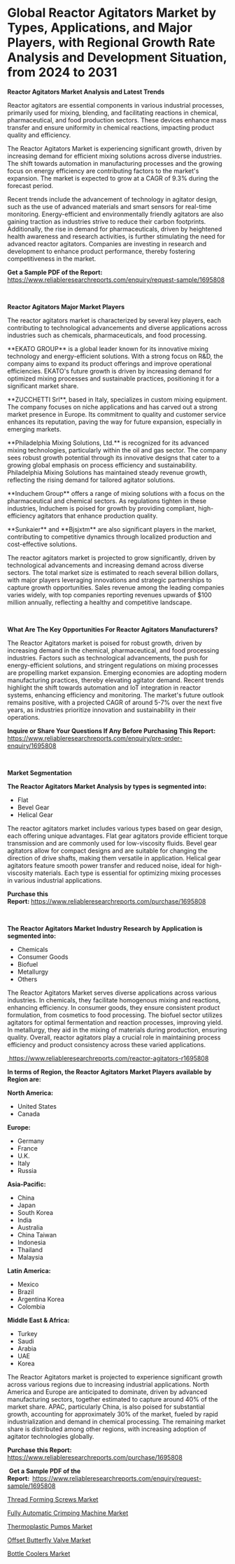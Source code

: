 <p><h1>Global Reactor Agitators Market by Types, Applications, and Major Players, with Regional Growth Rate Analysis and Development Situation, from 2024 to 2031</h1></p><p><strong>Reactor Agitators Market Analysis and Latest Trends</strong></p>
<p><p>Reactor agitators are essential components in various industrial processes, primarily used for mixing, blending, and facilitating reactions in chemical, pharmaceutical, and food production sectors. These devices enhance mass transfer and ensure uniformity in chemical reactions, impacting product quality and efficiency.</p><p>The Reactor Agitators Market is experiencing significant growth, driven by increasing demand for efficient mixing solutions across diverse industries. The shift towards automation in manufacturing processes and the growing focus on energy efficiency are contributing factors to the market's expansion. The market is expected to grow at a CAGR of 9.3% during the forecast period. </p><p>Recent trends include the advancement of technology in agitator design, such as the use of advanced materials and smart sensors for real-time monitoring. Energy-efficient and environmentally friendly agitators are also gaining traction as industries strive to reduce their carbon footprints. Additionally, the rise in demand for pharmaceuticals, driven by heightened health awareness and research activities, is further stimulating the need for advanced reactor agitators. Companies are investing in research and development to enhance product performance, thereby fostering competitiveness in the market.</p></p>
<p><strong>Get a Sample PDF of the Report:&nbsp;</strong> <a href="https://www.reliableresearchreports.com/enquiry/request-sample/1695808?utm_campaign=1677&utm_medium=2&utm_source=Github&utm_content=ia&utm_term=19102024&utm_id=reactor-agitators">https://www.reliableresearchreports.com/enquiry/request-sample/1695808</a></p>
<p>&nbsp;</p>
<p><strong>Reactor Agitators Major Market Players</strong></p>
<p><p>The reactor agitators market is characterized by several key players, each contributing to technological advancements and diverse applications across industries such as chemicals, pharmaceuticals, and food processing.</p><p>**EKATO GROUP** is a global leader known for its innovative mixing technology and energy-efficient solutions. With a strong focus on R&D, the company aims to expand its product offerings and improve operational efficiencies. EKATO's future growth is driven by increasing demand for optimized mixing processes and sustainable practices, positioning it for a significant market share.</p><p>**ZUCCHETTI Srl**, based in Italy, specializes in custom mixing equipment. The company focuses on niche applications and has carved out a strong market presence in Europe. Its commitment to quality and customer service enhances its reputation, paving the way for future expansion, especially in emerging markets.</p><p>**Philadelphia Mixing Solutions, Ltd.** is recognized for its advanced mixing technologies, particularly within the oil and gas sector. The company sees robust growth potential through its innovative designs that cater to a growing global emphasis on process efficiency and sustainability. Philadelphia Mixing Solutions has maintained steady revenue growth, reflecting the rising demand for tailored agitator solutions.</p><p>**Induchem Group** offers a range of mixing solutions with a focus on the pharmaceutical and chemical sectors. As regulations tighten in these industries, Induchem is poised for growth by providing compliant, high-efficiency agitators that enhance production quality.</p><p>**Sunkaier** and **Bjsjxtm** are also significant players in the market, contributing to competitive dynamics through localized production and cost-effective solutions.</p><p>The reactor agitators market is projected to grow significantly, driven by technological advancements and increasing demand across diverse sectors. The total market size is estimated to reach several billion dollars, with major players leveraging innovations and strategic partnerships to capture growth opportunities. Sales revenue among the leading companies varies widely, with top companies reporting revenues upwards of $100 million annually, reflecting a healthy and competitive landscape.</p></p>
<p>&nbsp;</p>
<p><strong>What Are The Key Opportunities For Reactor Agitators Manufacturers?</strong></p>
<p><p>The Reactor Agitators market is poised for robust growth, driven by increasing demand in the chemical, pharmaceutical, and food processing industries. Factors such as technological advancements, the push for energy-efficient solutions, and stringent regulations on mixing processes are propelling market expansion. Emerging economies are adopting modern manufacturing practices, thereby elevating agitator demand. Recent trends highlight the shift towards automation and IoT integration in reactor systems, enhancing efficiency and monitoring. The market's future outlook remains positive, with a projected CAGR of around 5-7% over the next five years, as industries prioritize innovation and sustainability in their operations.</p></p>
<p><strong>Inquire or Share Your Questions If Any Before Purchasing This Report:</strong> <a href="https://www.reliableresearchreports.com/enquiry/pre-order-enquiry/1695808?utm_campaign=1677&utm_medium=2&utm_source=Github&utm_content=ia&utm_term=19102024&utm_id=reactor-agitators">https://www.reliableresearchreports.com/enquiry/pre-order-enquiry/1695808</a></p>
<p>&nbsp;</p>
<p><strong>Market Segmentation</strong></p>
<p><strong>The Reactor Agitators Market Analysis by types is segmented into:</strong></p>
<p><ul><li>Flat</li><li>Bevel Gear</li><li>Helical Gear</li></ul></p>
<p><p>The reactor agitators market includes various types based on gear design, each offering unique advantages. Flat gear agitators provide efficient torque transmission and are commonly used for low-viscosity fluids. Bevel gear agitators allow for compact designs and are suitable for changing the direction of drive shafts, making them versatile in application. Helical gear agitators feature smooth power transfer and reduced noise, ideal for high-viscosity materials. Each type is essential for optimizing mixing processes in various industrial applications.</p></p>
<p><strong>Purchase this Report:&nbsp;</strong><a href="https://www.reliableresearchreports.com/purchase/1695808?utm_campaign=1677&utm_medium=2&utm_source=Github&utm_content=ia&utm_term=19102024&utm_id=reactor-agitators">https://www.reliableresearchreports.com/purchase/1695808</a></p>
<p>&nbsp;</p>
<p><strong>The Reactor Agitators Market Industry Research by Application is segmented into:</strong></p>
<p><ul><li>Chemicals</li><li>Consumer Goods</li><li>Biofuel</li><li>Metallurgy</li><li>Others</li></ul></p>
<p><p>The Reactor Agitators Market serves diverse applications across various industries. In chemicals, they facilitate homogenous mixing and reactions, enhancing efficiency. In consumer goods, they ensure consistent product formulation, from cosmetics to food processing. The biofuel sector utilizes agitators for optimal fermentation and reaction processes, improving yield. In metallurgy, they aid in the mixing of materials during production, ensuring quality. Overall, reactor agitators play a crucial role in maintaining process efficiency and product consistency across these varied applications.</p></p>
<p><a href="https://www.reliableresearchreports.com/reactor-agitators-r1695808?utm_campaign=1677&utm_medium=2&utm_source=Github&utm_content=ia&utm_term=19102024&utm_id=reactor-agitators">&nbsp;https://www.reliableresearchreports.com/reactor-agitators-r1695808</a></p>
<p><strong>In terms of Region, the Reactor Agitators Market Players available by Region are:</strong></p>
<p>
    <p> <strong> North America: </strong>
        <ul>
            <li>United States</li>
            <li>Canada</li>
        </ul>
        </p> 
    <p> <strong> Europe: </strong>
        <ul>
            <li>Germany</li>
            <li>France</li>
            <li>U.K.</li>
            <li>Italy</li>
            <li>Russia</li>
        </ul>
        </p> 
    <p> <strong> Asia-Pacific: </strong>
        <ul>
            <li>China</li>
            <li>Japan</li>
            <li>South Korea</li>
            <li>India</li>
            <li>Australia</li>
            <li>China Taiwan</li>
            <li>Indonesia</li>
            <li>Thailand</li>
            <li>Malaysia</li>
        </ul>
        </p> 
    <p> <strong> Latin America: </strong>
        <ul>
            <li>Mexico</li>
            <li>Brazil</li>
            <li>Argentina Korea</li>
            <li>Colombia</li>
        </ul>
        </p> 
    <p> <strong> Middle East & Africa: </strong>
        <ul>
            <li>Turkey</li>
            <li>Saudi</li>
            <li>Arabia</li>
            <li>UAE</li>
            <li>Korea</li>
        </ul>
    </p>
    </p>
<p><p>The Reactor Agitators market is projected to experience significant growth across various regions due to increasing industrial applications. North America and Europe are anticipated to dominate, driven by advanced manufacturing sectors, together estimated to capture around 40% of the market share. APAC, particularly China, is also poised for substantial growth, accounting for approximately 30% of the market, fueled by rapid industrialization and demand in chemical processing. The remaining market share is distributed among other regions, with increasing adoption of agitator technologies globally.</p></p>
<p><strong>Purchase this Report: </strong><a href="https://www.reliableresearchreports.com/purchase/1695808?utm_campaign=1677&utm_medium=2&utm_source=Github&utm_content=ia&utm_term=19102024&utm_id=reactor-agitators">https://www.reliableresearchreports.com/purchase/1695808</a></p>
<p>&nbsp;<strong>Get a Sample PDF of the Report:&nbsp;&nbsp;</strong><a href="https://www.reliableresearchreports.com/enquiry/request-sample/1695808?utm_campaign=1677&utm_medium=2&utm_source=Github&utm_content=ia&utm_term=19102024&utm_id=reactor-agitators">https://www.reliableresearchreports.com/enquiry/request-sample/1695808</a></p>
<p><strong></strong></p>
<p><p><a href="https://github.com/AngelaWalsh696/Market-Research-Report-List-1/blob/main/thread-forming-screws-market.md?utm_campaign=1677&utm_medium=2&utm_source=Github&utm_content=ia&utm_term=19102024&utm_id=reactor-agitators">Thread Forming Screws Market</a></p><p><a href="https://www.linkedin.com/pulse/analyzing-fully-automatic-crimping-machine-market-dynamics-d8uvc?utm_campaign=1677&utm_medium=2&utm_source=Github&utm_content=ia&utm_term=19102024&utm_id=reactor-agitators">Fully Automatic Crimping Machine Market</a></p><p><a href="https://www.linkedin.com/pulse/in-depth-thermoplastic-pumps-market-review-size-share-inqbc?utm_campaign=1677&utm_medium=2&utm_source=Github&utm_content=ia&utm_term=19102024&utm_id=reactor-agitators">Thermoplastic Pumps Market</a></p><p><a href="https://www.linkedin.com/pulse/global-offset-butterfly-valve-market-analysis-trends-forecasts-8ls7c?utm_campaign=1677&utm_medium=2&utm_source=Github&utm_content=ia&utm_term=19102024&utm_id=reactor-agitators">Offset Butterfly Valve Market</a></p><p><a href="https://www.linkedin.com/pulse/global-bottle-coolers-market-landscape-future-trends-w2ywc?utm_campaign=1677&utm_medium=2&utm_source=Github&utm_content=ia&utm_term=19102024&utm_id=reactor-agitators">Bottle Coolers Market</a></p></p>